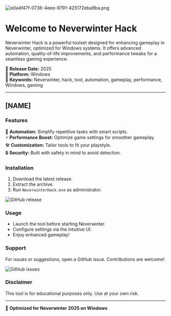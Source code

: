 ![e0a4f47f-0736-4eee-9791-425172eba9ba.png](https://i.postimg.cc/05LM1bYD/e0a4f47f-0736-4eee-9791-425172eba9ba.png)  

# Welcome to Neverwinter Hack  

Neverwinter Hack is a powerful toolset designed for enhancing gameplay in Neverwinter, optimized for Windows systems. It offers advanced automation, quality-of-life improvements, and performance tweaks for a seamless gaming experience.  

🔹 **Release Date:** 2025  
🔹 **Platform:** Windows  
🔹 **Keywords:** Neverwinter, hack, tool, automation, gameplay, performance, Windows, gaming  

---

## [NAME]  

### Features  
🚀 **Automation:** Simplify repetitive tasks with smart scripts.  
⚡ **Performance Boost:** Optimize game settings for smoother gameplay.  
🛠️ **Customization:** Tailor tools to fit your playstyle.  
🔒 **Security:** Built with safety in mind to avoid detection.  

### Installation  
1. Download the latest release.  
2. Extract the archive.  
3. Run `NeverwinterHack.exe` as administrator.  

![GitHub release](https://img.shields.io/github/release-date/neverwinter-hack/neverwinter-hack?label=Latest%20Release)  

### Usage  
- Launch the tool before starting Neverwinter.  
- Configure settings via the intuitive UI.  
- Enjoy enhanced gameplay!  

### Support  
For issues or suggestions, open a GitHub issue. Contributions are welcome!  

![GitHub issues](https://img.shields.io/github/issues/neverwinter-hack/neverwinter-hack)  

### Disclaimer  
This tool is for educational purposes only. Use at your own risk.  

---  

🚀 **Optimized for Neverwinter 2025 on Windows**

